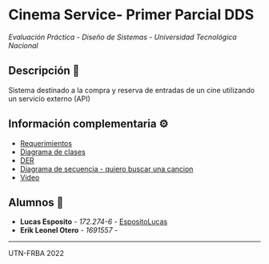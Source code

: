 # Cinema Service- Primer Parcial DDS
_Evaluación Práctica - Diseño de Sistemas - Universidad Tecnológica Nacional_


## Descripción 📖
Sistema destinado a la compra y reserva de entradas de un cine utilizando un servicio externo (API)


## Información complementaria ⚙️
* [Requerimientos](https://docs.google.com/document/d/1Z1264n_oC8bT7KuSEYqqd3oLLd5EnGUMLkI03452Cn8/edit?pli=1#)
* [Diagrama de clases]()
* [DER]()
* [Diagrama de secuencia - quiero buscar una cancion]()
* [Video]()

## Alumnos 📌

* **Lucas Esposito**           - *172.274-6*   - [EspositoLucas](https://github.com/EspositoLucas)
* **Erik Leonel Otero** - *1691557*   - []()




---
UTN-FRBA 2022


